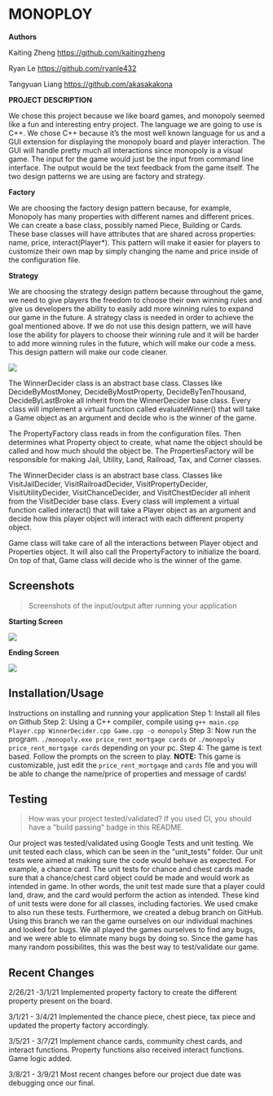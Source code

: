 # MONOPLOY
 
  **Authors** 

  Kaiting Zheng   https://github.com/kaitingzheng

  Ryan Le         https://github.com/ryanle432

  Tangyuan Liang  https://github.com/akasakakona

**PROJECT DESCRIPTION**

We chose this project because we like board games, and monopoly seemed like a fun and interesting entry project. 
The language we are going to use is C++. We chose C++ because it’s the most well known language for us and a GUI extension for displaying the monopoly board and player interaction. The GUI will handle pretty much all interactions since monopoly is a visual game.
The input for the game would just be the input from command line interface. The output would be the text feedback from the game itself. 
The two design patterns we are using are factory and strategy.


**Factory**

We are choosing the factory design pattern because, for example, Monopoly has many properties with different names and different prices. We can create a base class, possibly named Piece, Building or Cards. These base classes will have attributes that are shared across properties: name, price, interact(Player*).  This pattern will make it easier for players to customize their own map by simply changing the name and price inside of the configuration file. 

**Strategy**

We are choosing the strategy design pattern because throughout the game, we need to give players the freedom to choose their own winning rules and give us developers the ability to easily add more winning rules to expand our game in the future. 
A strategy class is needed in order to achieve the goal mentioned above. If we do not use this design pattern, we will have lose the ability for players to choose their winning rule and it will be harder to add more winning rules in the future, which will make our code a mess. This design pattern will make our code cleaner. 

<img src="https://raw.githubusercontent.com/cs100/final-project-rle026-kzhen027-tlian020/master/Project1/Images/Final%20OMT%20Diagram.jpg?token=AKPWCG3CQHKXK6GBRG4YQU3AKGTVS">

The WinnerDecider class is an abstract base class. Classes like DecideByMostMoney, DecideByMostProperty, DecideByTenThousand, DecideByLastBroke all inherit from the WinnerDecider base class. Every class will implement a virtual function called evaluateWinner() that will take a Game object as an argument and decide who is the winner of the game.
 
The PropertyFactory class reads in from the configuration files. Then determines what Property object to create, what name the object should be called and how much should the object be. The PropertiesFactory will be responsible for making Jail, Utility, Land, Railroad, Tax, and Corner classes.

The WinnerDecider class is an abstract base class. Classes like VisitJailDecider, VisitRailroadDecider, VisitPropertyDecider, VisitUtilityDecider, VisitChanceDecider, and VisitChestDecider all inherit from the VisitDecider base class. Every class will implement a virtual function called interact() that will take a Player object as an argument and decide how this player object will interact with each different property object.

Game class will take care of all the interactions between Player object and Properties object. It will also call the PropertyFactory to initialize the board. On top of that, Game class will decide who is the winner of the game.

 ## Screenshots
 > Screenshots of the input/output after running your application

**Starting Screen**

<img src="https://github.com/cs100/final-project-rle026-kzhen027-tlian020/blob/master/Project1/Images/Screenshot.png">

**Ending Screen**

<img src="https://github.com/cs100/final-project-rle026-kzhen027-tlian020/blob/master/Project1/Images/Screenshot1.png">

 ## Installation/Usage
 Instructions on installing and running your application
 Step 1: Install all files on Github
 Step 2: Using a C++ compiler, compile using `g++ main.cpp Player.cpp WinnerDecider.cpp Game.cpp -o monopoly`
 Step 3: Now run the program. `./monopoly.exe price_rent_mortgage cards` or `./monopoly price_rent_mortgage cards` depending on your pc. 
 Step 4: The game is text based. Follow the prompts on the screen to play.
 **NOTE:** This game is customizable, just edit the `price_rent_mortgage` and `cards` file and you will be able to change the name/price of properties and message of cards!
 ## Testing
 > How was your project tested/validated? If you used CI, you should have a "build passing" badge in this README.

Our project was tested/validated using Google Tests and unit testing. We unit tested each class, which can be seen in the "unit_tests" folder. Our unit tests were aimed at making sure the code would behave as expected. For example, a chance card. The unit tests for chance and chest cards made sure that a chance/chest card object could be made and would work as intended in game. In other words, the unit test made sure that a player could land, draw, and the card would perform the action as intended. These kind of unit tests were done for all classes, including factories. We used cmake to also run these tests. Furthermore, we created a debug branch on GitHub. Using this branch we ran the game ourselves on our individual machines and looked for bugs. We all played the games ourselves to find any bugs, and we were able to elimnate many bugs by doing so. Since the game has many random possibilites, this was the best way to test/validate our game. 
## Recent Changes
2/26/21 -3/1/21 Implemented property factory to create the different property present on the board.

3/1/21 - 3/4/21 Implemented the chance piece, chest piece, tax piece and updated the property factory accordingly.

 3/5/21 - 3/7/21 Implement chance cards, community chest cards, and interact functions. Property functions also received interact functions. Game logic added.

 3/8/21 - 3/9/21 Most recent changes before our project due date was debugging once our final.  

